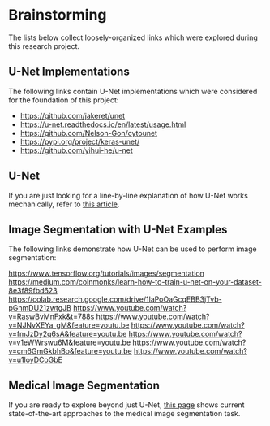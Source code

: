 # Brainstorming

The lists below collect loosely-organized links which were explored during this research project. 

## U-Net Implementations

The following links contain U-Net implementations which were considered for the foundation of this project: 

* <https://github.com/jakeret/unet>
* <https://u-net.readthedocs.io/en/latest/usage.html>
* <https://github.com/Nelson-Gon/cytounet>
* <https://pypi.org/project/keras-unet/>
* <https://github.com/yihui-he/u-net>

## U-Net

If you are just looking for a line-by-line explanation of how U-Net works mechanically, refer to [this article](https://towardsdatascience.com/unet-line-by-line-explanation-9b191c76baf5).

## Image Segmentation with U-Net Examples

The following links demonstrate how U-Net can be used to perform image segmentation:

https://www.tensorflow.org/tutorials/images/segmentation
https://medium.com/coinmonks/learn-how-to-train-u-net-on-your-dataset-8e3f89fbd623
https://colab.research.google.com/drive/1laPoOaGcqEBB3jTvb-pGnmDU21zwtgJB
https://www.youtube.com/watch?v=RaswBvMnFxk&t=788s
https://www.youtube.com/watch?v=NJNvXEYa_gM&feature=youtu.be
https://www.youtube.com/watch?v=fmJzDy2q6sA&feature=youtu.be
https://www.youtube.com/watch?v=v1eWWrswu6M&feature=youtu.be
https://www.youtube.com/watch?v=cm6GmGkbhBo&feature=youtu.be
https://www.youtube.com/watch?v=u1loyDCoGbE

## Medical Image Segmentation

If you are ready to explore beyond just U-Net, [this page](https://paperswithcode.com/task/medical-image-segmentation) shows current state-of-the-art approaches to the medical image segmentation task.